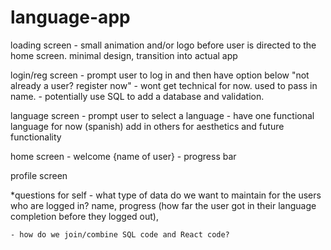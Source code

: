 # language-app

loading screen
    - small animation and/or logo before user is directed to the home screen. minimal design, transition into actual app

login/reg screen
    - prompt user to log in and then have option below "not already a user? register now"
    - wont get technical for now. used to pass in name.
    - potentially use SQL to add a database and validation.

language screen
    - prompt user to select a language
    - have one functional language for now (spanish) add in others for aesthetics and future functionality

home screen
    - welcome {name of user}
    - progress bar


profile screen


*questions for self
    - what type of data do we want to maintain for the users who are logged in? name, progress (how far the user got in their language completion before they logged out), 

    - how do we join/combine SQL code and React code?